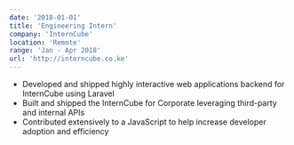 ```yaml
---
date: '2018-01-01'
title: 'Engineering Intern'
company: 'InternCube'
location: 'Remote'
range: 'Jan - Apr 2018'
url: 'http://interncube.co.ke'
---
```


- Developed and shipped highly interactive web applications backend for InternCube using Laravel
- Built and shipped the InternCube for Corporate leveraging third-party and internal APIs
- Contributed extensively to a JavaScript to help increase developer adoption and efficiency
